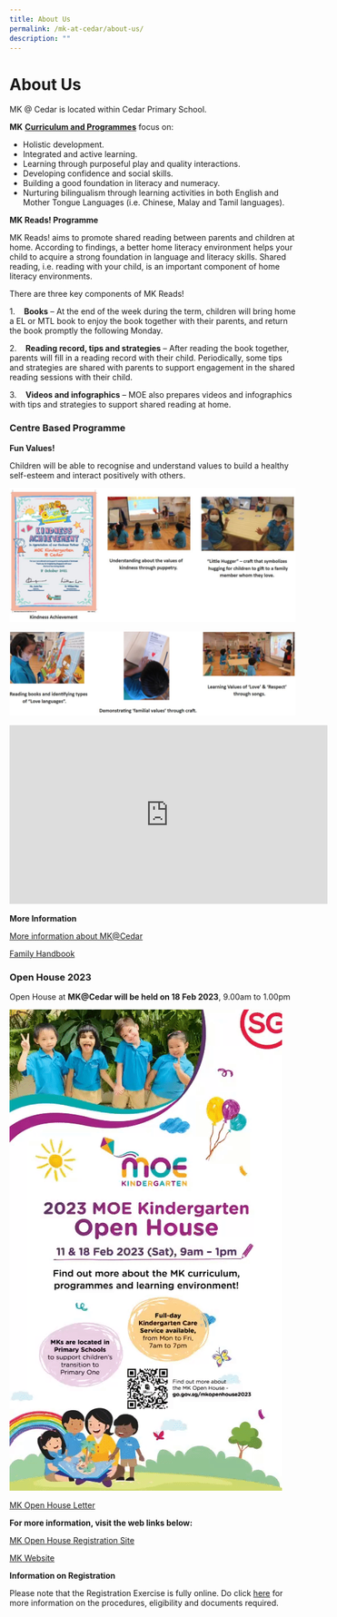 ```yaml
---
title: About Us
permalink: /mk-at-cedar/about-us/
description: ""
---
```

# **About Us**

MK @ Cedar is located within Cedar Primary School.

**MK** [**Curriculum and Programmes**](https://www.moe.gov.sg/preschool/moe-kindergarten/curriculum) focus on:

*   Holistic development.
*   Integrated and active learning.
*   Learning through purposeful play and quality interactions.
*   Developing confidence and social skills.
*   Building a good foundation in literacy and numeracy.
*   Nurturing bilingualism through learning activities in both English and Mother Tongue Languages (i.e. Chinese, Malay and Tamil languages).


**MK Reads! Programme**

MK Reads! aims to promote shared reading between parents and children at home. According to findings, a better home literacy environment helps your child to acquire a strong foundation in language and literacy skills. Shared reading, i.e. reading with your child, is an important component of home literacy environments.

There are three key components of MK Reads!

1.    **Books** – At the end of the week during the term, children will bring home a EL or MTL book to enjoy the book together with their parents, and return the book promptly the following Monday.

2.    **Reading record, tips and strategies** – After reading the book together, parents will fill in a reading record with their child. Periodically, some tips and strategies are shared with parents to support engagement in the shared reading sessions with their child.

3.    **Videos and infographics** – MOE also prepares videos and infographics with tips and strategies to support shared reading at home.

### Centre Based Programme

**Fun Values!**

Children will be able to recognise and understand values to build a healthy self-esteem and interact positively with others.

![](/images/MK.jpg)

![](/images/MK(1).jpg)

<iframe width="560" height="315" src="https://www.youtube.com/embed/9DGKAyyqiXo" title="YouTube video player" frameborder="0" allow="accelerometer; autoplay; clipboard-write; encrypted-media; gyroscope; picture-in-picture" allowfullscreen></iframe>

**More Information**

[More information about MK@Cedar](/files/MKCedar/MKCD%20Information%20for%20Website.pdf)

[Family Handbook](/files/MKCedar/MOE%20Kindergarten_Family%20Handbook.pdf)

### Open House 2023

Open House at **MK@Cedar will be held on 18 Feb 2023**, 9.00am to 1.00pm

![](/images/OpenHouse.gif)

[MK Open House Letter](/files/MKCedar/2023%20MK%20Open%20House.pdf)

**For more information, visit the web links below:**

[MK Open House Registration Site](https://go.gov.sg/mkopenhouse2023pmk)

[MK Website](https://go.gov.sg/mkpmk)


**Information on Registration**

Please note that the Registration Exercise is fully online. Do click [here](https://www.moe.gov.sg/preschool/moe-kindergarten/register) for more information on the procedures, eligibility and documents required.
